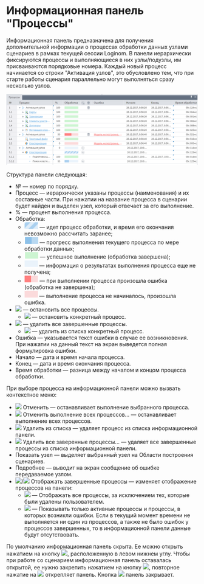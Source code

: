 # Информационная панель "Процессы"

Информационная панель предназначена для получения дополнительной информации о процессах обработки данных узлами сценариев в рамках текущей сессии Loginom. В панели иерархически фиксируются процессы и выполняющиеся в них узлы/подузлы, им присваиваются порядковые номера. Каждый новый процесс начинается со строки "Активация узлов", это обусловлено тем, что при старте работы сценария параллельно могут выполняться сразу несколько узлов.

![Информационная панель "Процессы"](./information-panel-1.png)

Структура панели следующая:

* № — номер по порядку.
* Процесс — иерархически указаны процессы (наименования) и их составные части. При нажатии на название процесса в сценарии будет найден и выделен узел, который отвечает за его выполнение.
* % — процент выполнения процесса.
* Обработка:
  * ![](./information-panel-2.png) — идет процесс обработки, и время его окончания невозможно рассчитать заранее;
  * ![](./information-panel-3.png) — прогресс выполнения текущего процесса по мере обработки данных;
  * ![](./information-panel-4.png) — успешное выполнение (обработка завершена);
  * ![](./information-panel-5.png) — информация о результатах выполнения процесса еще не получена;
  * ![](./information-panel-6.png) — при выполнении процесса произошла ошибка (обработка не завершена);
  * ![](./information-panel-7.png) — выполнение процесса не начиналось, произошла ошибка.
* ![](./images/icons/) — остановить все процессы.
  * ![](./images/icons/) — остановить конкретный процесс.
* ![](./images/icons/) — удалить все завершенные процессы.
  * ![](./images/icons/) — удалить из списка конкретный процесс.
* Ошибка — указывается текст ошибки в случае ее возникновения. При нажатии на данный текст на экран выведется полная формулировка ошибки.
* Начало — дата и время начала процесса.
* Конец — дата и время окончания процесса.
* Время обработки — разница между началом и концом процесса обработки.

При выборе процесса на информационной панели можно вызвать контекстное меню:

* ![](./images/icons/) Отменить — останавливает выполнение выбранного процесса.
* ![](./images/icons/) Отменить выполнение всех процессов... — останавливает выполнение всех процессов.
* ![](./images/icons/) Удалить из списка — удаляет процесс из списка информационной панели.
* ![](./images/icons/) Удалить все заверенные процессы... — удаляет все завершенные процессы из списка информационной панели.
* Показать узел — выделяет выбранный узел на Области построения сценариев.
* Подробнее — выводит на экран сообщение об ошибке передаваемое узлом.
* ![](./images/icons/)/![](./images/icons/) Отображать завершенные процессы — изменяет отображение процессов на панели:
  * ![](./images/icons/) — Отображать все процессы, за исключением тех, которые были удалены пользователем.
  * ![](./images/icons/) — Показывать только активные процессы и процессы, в которых возникли ошибки. Если в текущий момент времени не выполняется ни один из процессов, а также не было ошибок у процессов завершенных, то в информационной панели данные будут отсутствовать.

По умолчанию информационная панель скрыта. Ее можно открыть нажатием на кнопку ![](./images/icons/), расположенную в левом нижнем углу. Чтобы при работе со сценарием информационная панель оставалась открытой, ее нужно закрепить нажатием на кнопку ![](./images/icons/), повторное нажатие на ![](./images/icons/) открепляет панель.
Кнопка ![](./images/icons/) панель закрывает.
